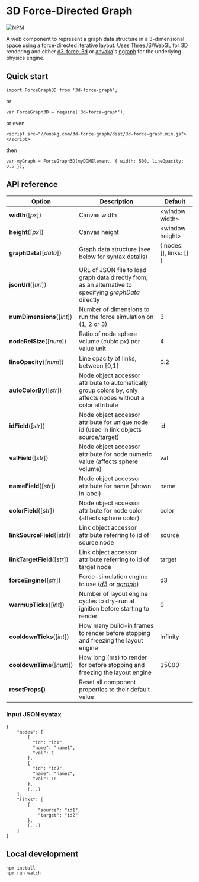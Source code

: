 # 3D Force-Directed Graph

[![NPM](https://nodei.co/npm/3d-force-graph.png?compact=true)](https://nodei.co/npm/3d-force-graph/)

A web component to represent a graph data structure in a 3-dimensional space using a force-directed iterative layout.
Uses [ThreeJS](https://github.com/mrdoob/three.js/)/WebGL for 3D rendering and either [d3-force-3d](https://github.com/vasturiano/d3-force-3d) or [anvaka](https://github.com/anvaka)'s [ngraph](https://github.com/anvaka/ngraph.forcelayout3d) for the underlying physics engine.

## Quick start

```
import ForceGraph3D from '3d-force-graph';
```
or
```
var ForceGraph3D = require('3d-force-graph');
```
or even
```
<script src="//unpkg.com/3d-force-graph/dist/3d-force-graph.min.js"></script>
```
then
```
var myGraph = ForceGraph3D(myDOMElement, { width: 500, lineOpacity: 0.5 });
```

## API reference

| Option | Description | Default |
| ------------------ | -------------------------------------------------------------------------------------------------------------------------- | ------------- |
| <b>width</b>([<i>px</i>]) | Canvas width | &lt;window width&gt; |
| <b>height</b>([<i>px</i>]) | Canvas height | &lt;window height&gt; |
| <b>graphData</b>([<i>data</i>]) | Graph data structure (see below for syntax details) | { nodes: [], links: [] } |
| <b>jsonUrl</b>([<i>url</i>]) | URL of JSON file to load graph data directly from, as an alternative to specifying <i>graphData</i> directly ||
| <b>numDimensions</b>([<i>int</i>]) | Number of dimensions to run the force simulation on (1, 2 or 3) | 3 |
| <b>nodeRelSize</b>([<i>num</i>]) | Ratio of node sphere volume (cubic px) per value unit | 4 |
| <b>lineOpacity</b>([<i>num</i>]) | Line opacity of links, between [0,1] | 0.2 |
| <b>autoColorBy</b>([<i>str</i>]) | Node object accessor attribute to automatically group colors by, only affects nodes without a color attribute ||
| <b>idField</b>([<i>str</i>]) | Node object accessor attribute for unique node id (used in link objects source/target) | id |
| <b>valField</b>([<i>str</i>]) | Node object accessor attribute for node numeric value (affects sphere volume) | val |
| <b>nameField</b>([<i>str</i>]) | Node object accessor attribute for name (shown in label) | name |
| <b>colorField</b>([<i>str</i>]) | Node object accessor attribute for node color (affects sphere color) | color |
| <b>linkSourceField</b>([<i>str</i>]) | Link object accessor attribute referring to id of source node | source |
| <b>linkTargetField</b>([<i>str</i>]) | Link object accessor attribute referring to id of target node | target |
| <b>forceEngine</b>([<i>str</i>]) | Force-simulation engine to use ([*d3*](https://github.com/vasturiano/d3-force-3d) or [*ngraph*](https://github.com/anvaka/ngraph.forcelayout)) | d3 |
| <b>warmupTicks</b>([<i>int</i>]) | Number of layout engine cycles to dry-run at ignition before starting to render | 0 |
| <b>cooldownTicks</b>([<i>int</i>]) | How many build-in frames to render before stopping and freezing the layout engine | Infinity |
| <b>cooldownTime</b>([<i>num</i>]) | How long (ms) to render for before stopping and freezing the layout engine | 15000 |
| <b>resetProps() | Reset all component properties to their default value ||

### Input JSON syntax

```
{
    "nodes": [ 
        { 
          "id": "id1",
          "name": "name1",
          "val": 1 
        },
        { 
          "id": "id2",
          "name": "name2",
          "val": 10 
        },
        (...)
    ],
    "links": [
        {
            "source": "id1",
            "target": "id2"
        },
        (...)
    ]
}
```

## Local development

```
npm install
npm run watch
```
